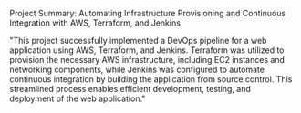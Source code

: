 Project Summary: Automating Infrastructure Provisioning and Continuous Integration with AWS, Terraform, and Jenkins


"This project successfully implemented a DevOps pipeline for a web application using AWS, Terraform, and Jenkins. Terraform was utilized to provision the necessary AWS infrastructure, including EC2 instances and networking components, while Jenkins was configured to automate continuous integration by building the application from source control. This streamlined process enables efficient development, testing, and deployment of the web application."
